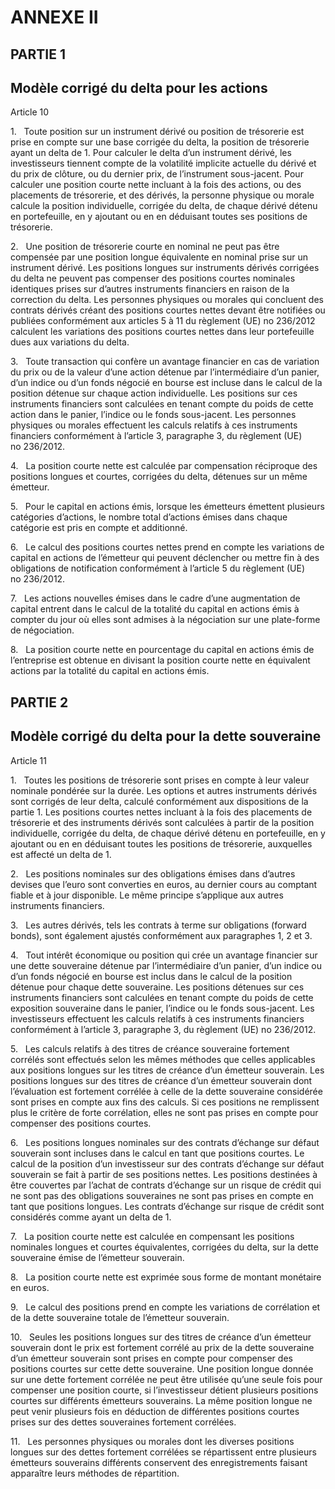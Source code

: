 # ANNEXE II

## PARTIE 1

## Modèle corrigé du delta pour les actions

Article 10

1.   Toute position sur un instrument dérivé ou position de trésorerie est prise en compte sur une base corrigée du delta, la position de trésorerie ayant un delta de 1. Pour calculer le delta d’un instrument dérivé, les investisseurs tiennent compte de la volatilité implicite actuelle du dérivé et du prix de clôture, ou du dernier prix, de l’instrument sous-jacent. Pour calculer une position courte nette incluant à la fois des actions, ou des placements de trésorerie, et des dérivés, la personne physique ou morale calcule la position individuelle, corrigée du delta, de chaque dérivé détenu en portefeuille, en y ajoutant ou en en déduisant toutes ses positions de trésorerie.

2.   Une position de trésorerie courte en nominal ne peut pas être compensée par une position longue équivalente en nominal prise sur un instrument dérivé. Les positions longues sur instruments dérivés corrigées du delta ne peuvent pas compenser des positions courtes nominales identiques prises sur d’autres instruments financiers en raison de la correction du delta. Les personnes physiques ou morales qui concluent des contrats dérivés créant des positions courtes nettes devant être notifiées ou publiées conformément aux articles 5 à 11 du règlement (UE) no 236/2012 calculent les variations des positions courtes nettes dans leur portefeuille dues aux variations du delta.

3.   Toute transaction qui confère un avantage financier en cas de variation du prix ou de la valeur d’une action détenue par l’intermédiaire d’un panier, d’un indice ou d’un fonds négocié en bourse est incluse dans le calcul de la position détenue sur chaque action individuelle. Les positions sur ces instruments financiers sont calculées en tenant compte du poids de cette action dans le panier, l’indice ou le fonds sous-jacent. Les personnes physiques ou morales effectuent les calculs relatifs à ces instruments financiers conformément à l’article 3, paragraphe 3, du règlement (UE) no 236/2012.

4.   La position courte nette est calculée par compensation réciproque des positions longues et courtes, corrigées du delta, détenues sur un même émetteur.

5.   Pour le capital en actions émis, lorsque les émetteurs émettent plusieurs catégories d’actions, le nombre total d’actions émises dans chaque catégorie est pris en compte et additionné.

6.   Le calcul des positions courtes nettes prend en compte les variations de capital en actions de l’émetteur qui peuvent déclencher ou mettre fin à des obligations de notification conformément à l’article 5 du règlement (UE) no 236/2012.

7.   Les actions nouvelles émises dans le cadre d’une augmentation de capital entrent dans le calcul de la totalité du capital en actions émis à compter du jour où elles sont admises à la négociation sur une plate-forme de négociation.

8.   La position courte nette en pourcentage du capital en actions émis de l’entreprise est obtenue en divisant la position courte nette en équivalent actions par la totalité du capital en actions émis.

## PARTIE 2

## Modèle corrigé du delta pour la dette souveraine

Article 11

1.   Toutes les positions de trésorerie sont prises en compte à leur valeur nominale pondérée sur la durée. Les options et autres instruments dérivés sont corrigés de leur delta, calculé conformément aux dispositions de la partie 1. Les positions courtes nettes incluant à la fois des placements de trésorerie et des instruments dérivés sont calculées à partir de la position individuelle, corrigée du delta, de chaque dérivé détenu en portefeuille, en y ajoutant ou en en déduisant toutes les positions de trésorerie, auxquelles est affecté un delta de 1.

2.   Les positions nominales sur des obligations émises dans d’autres devises que l’euro sont converties en euros, au dernier cours au comptant fiable et à jour disponible. Le même principe s’applique aux autres instruments financiers.

3.   Les autres dérivés, tels les contrats à terme sur obligations (forward bonds), sont également ajustés conformément aux paragraphes 1, 2 et 3.

4.   Tout intérêt économique ou position qui crée un avantage financier sur une dette souveraine détenue par l’intermédiaire d’un panier, d’un indice ou d’un fonds négocié en bourse est inclus dans le calcul de la position détenue pour chaque dette souveraine. Les positions détenues sur ces instruments financiers sont calculées en tenant compte du poids de cette exposition souveraine dans le panier, l’indice ou le fonds sous-jacent. Les investisseurs effectuent les calculs relatifs à ces instruments financiers conformément à l’article 3, paragraphe 3, du règlement (UE) no 236/2012.

5.   Les calculs relatifs à des titres de créance souveraine fortement corrélés sont effectués selon les mêmes méthodes que celles applicables aux positions longues sur les titres de créance d’un émetteur souverain. Les positions longues sur des titres de créance d’un émetteur souverain dont l’évaluation est fortement corrélée à celle de la dette souveraine considérée sont prises en compte aux fins des calculs. Si ces positions ne remplissent plus le critère de forte corrélation, elles ne sont pas prises en compte pour compenser des positions courtes.

6.   Les positions longues nominales sur des contrats d’échange sur défaut souverain sont incluses dans le calcul en tant que positions courtes. Le calcul de la position d’un investisseur sur des contrats d’échange sur défaut souverain se fait à partir de ses positions nettes. Les positions destinées à être couvertes par l’achat de contrats d’échange sur un risque de crédit qui ne sont pas des obligations souveraines ne sont pas prises en compte en tant que positions longues. Les contrats d’échange sur risque de crédit sont considérés comme ayant un delta de 1.

7.   La position courte nette est calculée en compensant les positions nominales longues et courtes équivalentes, corrigées du delta, sur la dette souveraine émise de l’émetteur souverain.

8.   La position courte nette est exprimée sous forme de montant monétaire en euros.

9.   Le calcul des positions prend en compte les variations de corrélation et de la dette souveraine totale de l’émetteur souverain.

10.   Seules les positions longues sur des titres de créance d’un émetteur souverain dont le prix est fortement corrélé au prix de la dette souveraine d’un émetteur souverain sont prises en compte pour compenser des positions courtes sur cette dette souveraine. Une position longue donnée sur une dette fortement corrélée ne peut être utilisée qu’une seule fois pour compenser une position courte, si l’investisseur détient plusieurs positions courtes sur différents émetteurs souverains. La même position longue ne peut venir plusieurs fois en déduction de différentes positions courtes prises sur des dettes souveraines fortement corrélées.

11.   Les personnes physiques ou morales dont les diverses positions longues sur des dettes fortement corrélées se répartissent entre plusieurs émetteurs souverains différents conservent des enregistrements faisant apparaître leurs méthodes de répartition.

